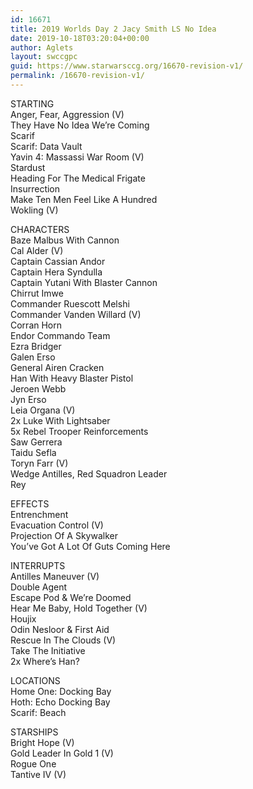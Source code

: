 ```yaml
---
id: 16671
title: 2019 Worlds Day 2 Jacy Smith LS No Idea
date: 2019-10-18T03:20:04+00:00
author: Aglets
layout: swccgpc
guid: https://www.starwarsccg.org/16670-revision-v1/
permalink: /16670-revision-v1/
---
```

STARTING  
Anger, Fear, Aggression (V)  
They Have No Idea We&#8217;re Coming  
Scarif  
Scarif: Data Vault  
Yavin 4: Massassi War Room (V)  
Stardust  
Heading For The Medical Frigate  
Insurrection  
Make Ten Men Feel Like A Hundred  
Wokling (V)

CHARACTERS  
Baze Malbus With Cannon  
Cal Alder (V)  
Captain Cassian Andor  
Captain Hera Syndulla  
Captain Yutani With Blaster Cannon  
Chirrut Imwe  
Commander Ruescott Melshi  
Commander Vanden Willard (V)  
Corran Horn  
Endor Commando Team  
Ezra Bridger  
Galen Erso  
General Airen Cracken  
Han With Heavy Blaster Pistol  
Jeroen Webb  
Jyn Erso  
Leia Organa (V)  
2x Luke With Lightsaber  
5x Rebel Trooper Reinforcements  
Saw Gerrera  
Taidu Sefla  
Toryn Farr (V)  
Wedge Antilles, Red Squadron Leader  
Rey

EFFECTS  
Entrenchment  
Evacuation Control (V)  
Projection Of A Skywalker  
You&#8217;ve Got A Lot Of Guts Coming Here

INTERRUPTS  
Antilles Maneuver (V)  
Double Agent  
Escape Pod & We&#8217;re Doomed  
Hear Me Baby, Hold Together (V)  
Houjix  
Odin Nesloor & First Aid  
Rescue In The Clouds (V)  
Take The Initiative  
2x Where&#8217;s Han?

LOCATIONS  
Home One: Docking Bay  
Hoth: Echo Docking Bay  
Scarif: Beach

STARSHIPS  
Bright Hope (V)  
Gold Leader In Gold 1 (V)  
Rogue One  
Tantive IV (V)